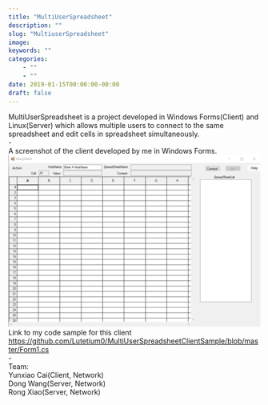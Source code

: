 ```yaml
---
title: "MultiUserSpreadsheet"
description: ""
slug: "MultiuserSpreadsheet"
image:
keywords: ""
categories:
    - ""
    - ""
date: 2019-01-15T00:00:00-00:00
draft: false
---
```


MultiUserSpreadsheet is a project developed in Windows Forms(Client) and Linux(Server) which allows multiple users to connect to
the same spreadsheet and edit cells in spreadsheet simultaneously.<br/>
-<br/>
A screenshot of the client developed by me in Windows Forms.<br/>
![](../../img/blogs/MultiuserSpreadsheet.png)<br/>
Link to my code sample for this client<br/>
https://github.com/Lutetium0/MultiUserSpreadsheetClientSample/blob/master/Form1.cs<br/>
-<br/>
Team:<br/>
Yunxiao Cai(Client, Network)<br/>
Dong Wang(Server, Network)<br/>
Rong Xiao(Server, Network)<br/>
